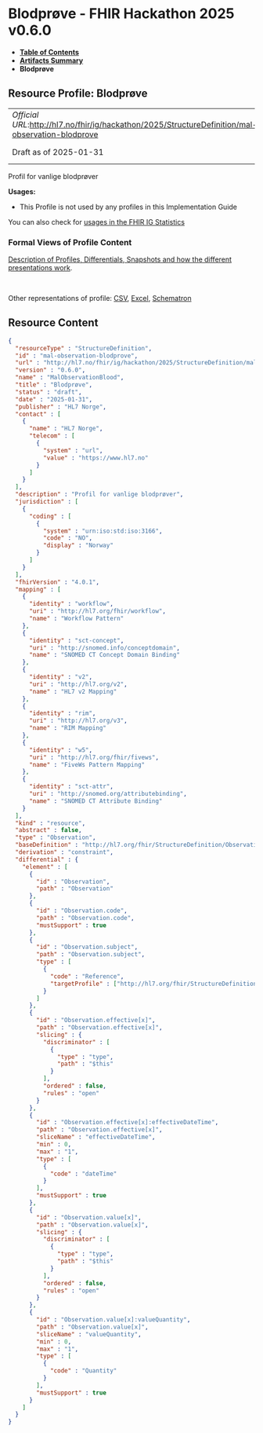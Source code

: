 # Blodprøve - FHIR Hackathon 2025 v0.6.0

* [**Table of Contents**](toc.md)
* [**Artifacts Summary**](artifacts.md)
* **Blodprøve**

## Resource Profile: Blodprøve 

| | |
| :--- | :--- |
| *Official URL*:http://hl7.no/fhir/ig/hackathon/2025/StructureDefinition/mal-observation-blodprove | *Version*:0.6.0 |
| Draft as of 2025-01-31 | *Computable Name*:MalObservationBlood |

 
Profil for vanlige blodprøver 

**Usages:**

* This Profile is not used by any profiles in this Implementation Guide

You can also check for [usages in the FHIR IG Statistics](https://packages2.fhir.org/xig/hl7.fhir.no.hackathon.2025|current/StructureDefinition/mal-observation-blodprove)

### Formal Views of Profile Content

 [Description of Profiles, Differentials, Snapshots and how the different presentations work](http://build.fhir.org/ig/FHIR/ig-guidance/readingIgs.html#structure-definitions). 

 

Other representations of profile: [CSV](StructureDefinition-mal-observation-blodprove.csv), [Excel](StructureDefinition-mal-observation-blodprove.xlsx), [Schematron](StructureDefinition-mal-observation-blodprove.sch) 



## Resource Content

```json
{
  "resourceType" : "StructureDefinition",
  "id" : "mal-observation-blodprove",
  "url" : "http://hl7.no/fhir/ig/hackathon/2025/StructureDefinition/mal-observation-blodprove",
  "version" : "0.6.0",
  "name" : "MalObservationBlood",
  "title" : "Blodprøve",
  "status" : "draft",
  "date" : "2025-01-31",
  "publisher" : "HL7 Norge",
  "contact" : [
    {
      "name" : "HL7 Norge",
      "telecom" : [
        {
          "system" : "url",
          "value" : "https://www.hl7.no"
        }
      ]
    }
  ],
  "description" : "Profil for vanlige blodprøver",
  "jurisdiction" : [
    {
      "coding" : [
        {
          "system" : "urn:iso:std:iso:3166",
          "code" : "NO",
          "display" : "Norway"
        }
      ]
    }
  ],
  "fhirVersion" : "4.0.1",
  "mapping" : [
    {
      "identity" : "workflow",
      "uri" : "http://hl7.org/fhir/workflow",
      "name" : "Workflow Pattern"
    },
    {
      "identity" : "sct-concept",
      "uri" : "http://snomed.info/conceptdomain",
      "name" : "SNOMED CT Concept Domain Binding"
    },
    {
      "identity" : "v2",
      "uri" : "http://hl7.org/v2",
      "name" : "HL7 v2 Mapping"
    },
    {
      "identity" : "rim",
      "uri" : "http://hl7.org/v3",
      "name" : "RIM Mapping"
    },
    {
      "identity" : "w5",
      "uri" : "http://hl7.org/fhir/fivews",
      "name" : "FiveWs Pattern Mapping"
    },
    {
      "identity" : "sct-attr",
      "uri" : "http://snomed.org/attributebinding",
      "name" : "SNOMED CT Attribute Binding"
    }
  ],
  "kind" : "resource",
  "abstract" : false,
  "type" : "Observation",
  "baseDefinition" : "http://hl7.org/fhir/StructureDefinition/Observation",
  "derivation" : "constraint",
  "differential" : {
    "element" : [
      {
        "id" : "Observation",
        "path" : "Observation"
      },
      {
        "id" : "Observation.code",
        "path" : "Observation.code",
        "mustSupport" : true
      },
      {
        "id" : "Observation.subject",
        "path" : "Observation.subject",
        "type" : [
          {
            "code" : "Reference",
            "targetProfile" : ["http://hl7.org/fhir/StructureDefinition/Patient"]
          }
        ]
      },
      {
        "id" : "Observation.effective[x]",
        "path" : "Observation.effective[x]",
        "slicing" : {
          "discriminator" : [
            {
              "type" : "type",
              "path" : "$this"
            }
          ],
          "ordered" : false,
          "rules" : "open"
        }
      },
      {
        "id" : "Observation.effective[x]:effectiveDateTime",
        "path" : "Observation.effective[x]",
        "sliceName" : "effectiveDateTime",
        "min" : 0,
        "max" : "1",
        "type" : [
          {
            "code" : "dateTime"
          }
        ],
        "mustSupport" : true
      },
      {
        "id" : "Observation.value[x]",
        "path" : "Observation.value[x]",
        "slicing" : {
          "discriminator" : [
            {
              "type" : "type",
              "path" : "$this"
            }
          ],
          "ordered" : false,
          "rules" : "open"
        }
      },
      {
        "id" : "Observation.value[x]:valueQuantity",
        "path" : "Observation.value[x]",
        "sliceName" : "valueQuantity",
        "min" : 0,
        "max" : "1",
        "type" : [
          {
            "code" : "Quantity"
          }
        ],
        "mustSupport" : true
      }
    ]
  }
}

```
